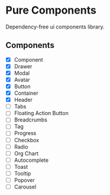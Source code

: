 # Pure Components

Dependency-free ui components library.

## Components

- [x] Component
- [x] Drawer
- [x] Modal
- [x] Avatar
- [x] Button
- [x] Container
- [x] Header
- [ ] Tabs
- [ ] Floating Action Button
- [ ] Breadcrumbs
- [ ] Tag
- [ ] Progress
- [ ] Checkbox
- [ ] Radio
- [ ] Org Chart
- [ ] Autocomplete
- [ ] Toast
- [ ] Tooltip
- [ ] Popover
- [ ] Carousel
